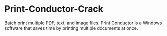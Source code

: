 # Print-Conductor-Crack
Batch print multiple PDF, text, and image files. Print Conductor is a Windows software that saves time by printing multiple documents at once.
